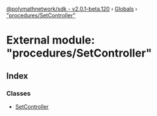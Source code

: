 [@polymathnetwork/sdk - v2.0.1-beta.120](../README.md) › [Globals](../globals.md) › ["procedures/SetController"](_procedures_setcontroller_.md)

# External module: "procedures/SetController"

## Index

### Classes

- [SetController](../classes/_procedures_setcontroller_.setcontroller.md)
